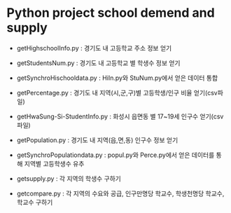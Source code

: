 # Python project school demend and supply

- getHighschoolInfo.py      : 경기도 내 고등학교 주소 정보 얻기

- getStudentsNum.py    : 경기도 내 고등학교 별 학생수 정보 얻기

- getSynchroHischooldata.py : HiIn.py와 StuNum.py에서 얻은 데이터 통합

- getPercentage.py     : 경기도 내 지역(시,군,구)별 고등학생/인구 비율 얻기(csv파일)

- getHwaSung-Si-StudentInfo.py     : 화성시 읍면동 별 17~19세 인구수 얻기(csv파일)

- getPopulation.py     : 경기도 내 지역(읍,면,동) 인구수 정보 얻기

- getSynchroPopulationdata.py : popul.py와 Perce.py에서 얻은 데이터를 통해 지역별 고등학생수 유추

- getsupply.py : 각 지역의 학생수 구하기

- getcompare.py : 각 지역의 수요와 공급, 인구만명당 학교수, 학생천명당 학교수, 학교수 구하기